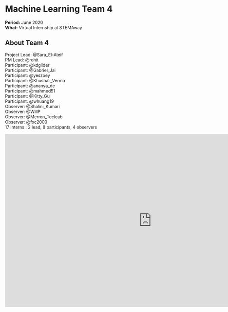 # Machine Learning Team 4

**Period:** June 2020  
**What:** Virtual Internship at STEMAway  

## About Team 4

Project Lead: @Sara_El-Ateif  
PM Lead: @rohit  
Participant: @kdglider  
Participant: @Gabriel_Jai  
Participant: @yeszoey  
Participant: @Khushali_Verma  
Participant: @ananya_de  
Participant: @mahmed51  
Participant: @Kitty_Gu  
Participant: @whuang19  
Observer: @Shalini_Kumari  
Observer: @WillP  
Observer: @Merron_Tecleab  
Observer: @fxc2000  
17 interns : 2 lead, 8 participants, 4 observers  

<html>
  
  <iframe src="https://docs.google.com/presentation/d/e/2PACX-1vSSRIDtSxGE07nxJJLH33Szh7OX-O9BlslDKgXhzHQmGxU2K2y6JX9XrIhh-EWmZq99_srxhNKqR3UH/embed?start=false&loop=false&delayms=3000" frameborder="0" width="960" height="569" allowfullscreen="true" mozallowfullscreen="true" webkitallowfullscreen="true"></iframe>
  
</html>
